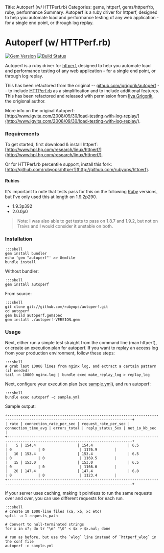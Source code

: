 Title: Autoperf (w/ HTTPerf.rb)
Categories: gems, httperf, gems/httperfrb, ruby, performance
Summary: Autoperf is a ruby driver for httperf, designed to help you automate load and performance testing of any web application - for a single end point, or through log replay.

# Autoperf (w/ HTTPerf.rb)

[![Gem Version](https://badge.fury.io/rb/autoperf.png)](http://badge.fury.io/rb/autoperf) [![Build Status](https://travis-ci.org/rubyops/autoperf.png?branch=master)](https://travis-ci.org/rubyops/autoperf)

Autoperf is a ruby driver for [httperf](/httperf), designed to help you automate load and performance
testing of any web application - for a single end point, or through log replay.

This has been refactored from the original -- [github.com/igrigorik/autoperf](https://github.com/igrigorik/autoperf)
-- to include [HTTPerf.rb](http://rubyops.net/gems/httperfrb) as a simplification and to include additional features.
This has been refactored and released with permission from [Ilya Grigorik](http://www.igvita.com/), the origional
author.

More info on the original Autoperf: [http://www.igvita.com/2008/09/30/load-testing-with-log-replay/](http://www.igvita.com/2008/09/30/load-testing-with-log-replay/).

### Requirements

To get started, first download & install httperf: [http://www.hpl.hp.com/research/linux/httperf/](http://www.hpl.hp.com/research/linux/httperf/).

Or for HTTPerf.rb percentile support, install this fork: [http://github.com/rubyops/httperf](http://github.com/rubyops/httperf).

#### Rubies

It's important to note that tests pass for this on the following [Ruby](/ruby) versions, but I've only used this at length on 1.9.2p290.

* 1.9.3p392
* 2.0.0p0

> Note:
> I was also able to get tests to pass on 1.8.7 and 1.9.2, but not on Traivs and I would consider it unstable on both.


### Installation

    :::shell
    gem install bundler
    echo 'gem "autoperf"' >> Gemfile
    bundle install

Without bundler:

    :::shell
    gem install autoperf

From source:

    :::shell
    git clone git://github.com/rubyops/autoperf.git
    cd autoperf
    gem build autoperf.gemspec
    gem install ./autoperf-VERSION.gem

### Usage

Next, either run a simple test straight from the command line (man httperf), or create
an execution plan for autoperf. If you want to replay an access log from your production
environment, follow these steps:

    :::shell
    # grab last 10000 lines from nginx log, and extract a certain pattern (if needed)
    tail -n 10000 nginx.log | bundle exec make_replay_log > replay_log

Next, configure your execution plan (see [sample.yml](https://github.com/rubyops/autoperf/blob/master/config/sample.yml)), and run autoperf:

    :::shell
    bundle exec autoperf -c sample.yml


Sample output:

    +-------------------------------------------------------------------------------------------------------------------------------+
    | rate | connection_rate_per_sec | request_rate_per_sec | connection_time_avg | errors_total | reply_status_5xx | net_io_kb_sec |
    +-------------------------------------------------------------------------------------------------------------------------------+
    |    5 | 154.4                   | 154.4                | 6.5                 | 0            | 0                | 1176.9        |
    |   10 | 153.4                   | 153.4                | 6.5                 | 0            | 0                | 1169.5        |
    |   15 | 153.0                   | 153.0                | 6.5                 | 0            | 0                | 1166.6        |
    |   20 | 147.4                   | 147.4                | 6.8                 | 0            | 0                | 1123.4        |
    +-------------------------------------------------------------------------------------------------------------------------------+

If your server uses caching, making it pointless to run the same requests over
and over, you can use different requests for each run.

    :::shell
    # Create 10 1000-line files (xa, xb, xc etc)
    split -a 1 requests_path

    # Convert to null-terminated strings
    for x in x?; do tr "\n" "\0" < $x > $x.nul; done

    # run as before, but use the `wlog` line instead of `httperf_wlog` in the conf file
    autoperf -c sample.yml

